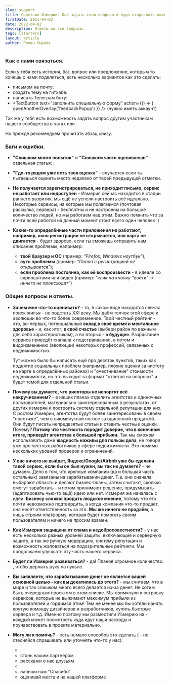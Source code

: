 ```yaml
---
slug: support
title: Советник Измерии. Как задать свои вопросы и куда отправлять ошибки и баги?
firstDate: 2021-04-02
date: 2022-04-02
description: Ответы на все вопросы.
tags: [starters]
layout: article
author: Роман Смунёв
---
```


<script>
    import TextLink from "$lib/components/ui-elements/TextLink.svelte";
    import TextButton from "$lib/components/ui-elements/TextButton.svelte";
    import { openAnotherOverlay } from '$lib//utilities/helpers.js';
</script>

### Как с нами связаться.
Если у тебя есть история, баг, вопрос или предложение, которым ты хочешь с нами поделиться, есть несколько вариантов как это сделать:
- письмом на почту: <TextLink href="mailto:support@measureland.org" text="support@measureland.org" />
- создать тему на гитхабе: <TextLink href="https://github.com/RomanistHere/Measureland" blank={true} text="https://github.com/RomanistHere/Measureland" />
- написать Телеграм боту: <TextLink href="https://t.me/MeasurelandBot" blank={true} text="https://t.me/MeasurelandBot" />
- <TextButton text="заполнить специальную форму" action={() => { openAnotherOverlay('feedbackPopup') }} /> (нужно иметь аккаунт)

Так же у тебя есть возможность задать вопрос другим участникам нашего сообщества в чатах <TextLink href="https://t.me/joinchat/Ly_l3iBXCQhmZGM6" blank={true} text="Телеграма" /> или <TextLink href="https://discord.gg/PBrXUhqJhC" blank={true} text="Дискорда" />.

Но прежде рекомендуем прочитать абзац снизу.

### Баги и ошибки.
- **"Слишком много попыток"** и **"Слишком часто оцениваешь"** - отдельная статья: <TextLink href="../how-to-become-citizen/" text="как исправить" />.
- **"Где-то рядом уже есть твоя оценка"** - случается если ты пытаешься оценить место недалеко от твоей предыдущей отметки.
- **Не получается зарегистрироваться, не приходит письмо, сервис не работает или недоступен** - Измерия сейчас находится в стадии раннего развития, мы ещё не успели настроить всё идеально. Некоторые сервисы, на которые мы полагаемся (почтовая рассылка, сервера) - бесплатны и не настроены на большое количество людей, но мы работаем над этим. Важно помнить что за почти всей работой на данный момент стоит всего один человек :)
- **Какие-то определённые части приложения не работают, например, окно регистрации не открывается, или карта не двигается** - будет здорово, если ты сможешь отправить нам описание проблемы, например:

    - **твой браузер и ОС** (пример: *“Firefox, Windows ноутбук”*);
    - **суть проблемы** (пример: *“Попап с регистрацией не открывается”*);
    - **если проблема постоянна, как её воспроизвести** - в идеале со скриншотами или видео (пример: *“клик на кнопку “войти” → ничего не происходит”*)

<h3 id="faq">Общие вопросы и ответы.</h3>

- **Зачем мне что-то оценивать?** - то, в каком виде находится сейчас поиск жилья - не подстать XXI веку. Мы даём толчок этой сфере к эволюции во что-то более современное. Твой честный рейтинг - это, во-первых, потенциальный **вклад в своё время и ментальное здоровье** - и, как итог, **в своё счастье** (выбери район по важным для себя характеристикам), а во вторых - **в будущее**. Разрастание сервиса приведёт сначала к подстраиванию, а потом и видоизменению (эволюции) некоторых профессий, связанных с недвижимостью.
  
    Тут можно было бы написать ещё про десяток пунктов, таких как поднятие социальных проблем (например, плохие оценки за чистоту на карте в определённых районах) и "очестнивание" стоимости недвижимости, но это выходит за формат "ответов на вопросы" и будет темой для отдельной статьи.
- **Почему вы думаете, что риелторы не испортят всё накручиванием?** - в наших планах отделить агентства и одиночных пользователей, материально заинтересованных в результатах, от других измерян и построить систему отдельной репутации для них. С ростом Измерии, агентства будут более заинтересованы в своём "престиже", чем в сиюминутной погоне за одиночной продажей. Они будут писать непредвзятые статьи и ставить честные оценки. Почему? **Потому что честность породит доверие, что в конечном итоге, приведёт агентства к большей прибыли.** Так мы сможем использовать даже **жадность наживы для пользы дела**, не говоря уже про честных работников в сфере недвижимости. Это помимо нескольких уровней проверок и ограничений.
- **У вас ничего не выйдет, Яндекс/Google/Airbnb уже бы сделали такой сервис, если бы он был нужен, вы так не думаете?** - не думаем. Дело в том, что крупные компании (да и большая часть остальных) завязаны на зарабатывании денег. Т.е. они сначала выбирают область и делают бизнес-планы, затем считают, сколько смогут заработать - и потом принимают решение, придумывать (адаптировать чью-то ещё) идею или нет. Измерия же началась с идеи. **Бизнесу сложно продать людское мнение**, потому что его почти невозможно подтвердить, а когда компания что-то продаёт, она несёт ответственность за это. **Мы же ничего не продаём**, а лишь строим платформу, которая будет помогать своим пользователям и ничего не просим взамен.
- **Как Измерия защищена от спама и недобросовестности?** - у нас есть несколько разных уровней защиты, включающие <TextLink href="../how-to-become-citizen/" text="специальные ограничения" /> и серверную защиту, а так же ручную модерацию, систему репутации и возможность жаловаться на подозрительные рейтинги. Мы продолжаем улучшать эту часть нашего сервиса.
- **Будет ли Измерия развиваться?** - да! Планов огромное количество. <TextLink href="https://t.me/measureland_ru" blank={true} text="Подписывайся на новости" />, чтобы держать руку на пульсе.
- **Вы заявляете, что зарабатывание денег не является вашей основной целью - как вы докатились до этого?** - мы считаем, что в мире и так слишком много всего делается из-за денег. Не хотим быть очередным проектом в этом списке. Мы примкнули к островку сервисов, которые не выжимают максимум прибыли из пользователей и гордимся этим! Тем не менее мы бы хотели нанять крутую команду дизайнеров и разработчиков, купить быстрые сервера и т.д. Именно поэтому мы разместили Измерию на <TextLink href="https://opencollective.com/measureland" blank={true} text="Open Collective" /> - каждый может посмотреть куда идут наши расходы и поучавствовать в проекте материально.
- **Могу ли я помочь?** - есть немало способов это сделать (<TextLink href="mailto:support@measureland.org" text="support@measureland.org" /> - не стесняйся спрашивать или уточнять что-то у нас):

    - <TextLink href="https://github.com/RomanistHere/Measureland" blank={true} text="пиши с нами код" />
    - стань нашим партнером
    - расскажи о нас друзьям
    - <TextLink href="https://opencollective.com/measureland" blank={true} text="поучавствуй материально" />
    - напиши нам "Спасибо"
    - оценивай места и <TextLink href="../write-a-guide/" text="пиши статьи" /> на нашей платформе

